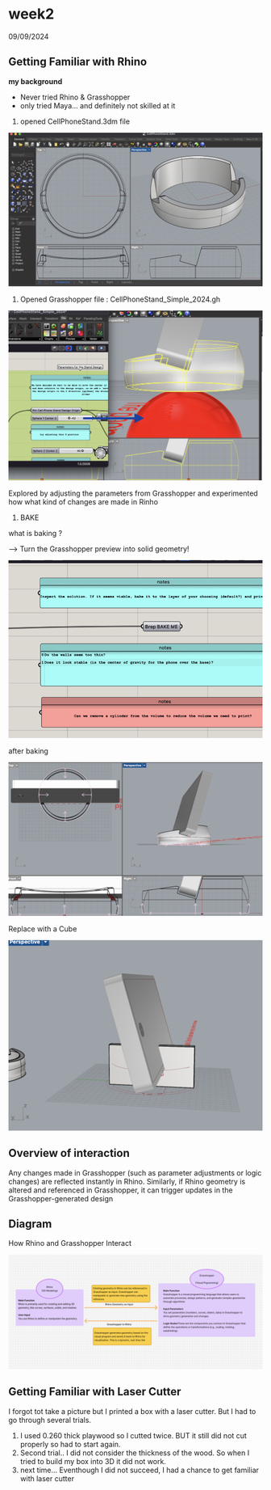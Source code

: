 # week2

09/09/2024

## Getting Familiar with Rhino

**my background**

- Never tried Rhino & Grasshopper
- only tried Maya… and definitely not skilled at it

1. opened CellPhoneStand.3dm file

![image.png](week2%20719ba30e173244e79c4a6d7e42f2019b/image.png)

1. Opened Grasshopper file : CellPhoneStand_Simple_2024.gh

![Screen Shot 2024-09-09 at 2.21.34 PM.png](week2%20719ba30e173244e79c4a6d7e42f2019b/Screen_Shot_2024-09-09_at_2.21.34_PM.png)

Explored  by adjusting the parameters from Grasshopper and experimented how what kind of changes are made in Rinho

1. BAKE

what is baking ? 

—> Turn the Grasshopper preview into solid geometry!

![Screen Shot 2024-09-09 at 2.25.09 PM.png](week2%20719ba30e173244e79c4a6d7e42f2019b/Screen_Shot_2024-09-09_at_2.25.09_PM.png)

after baking

![Screen Shot 2024-09-09 at 2.27.31 PM.png](week2%20719ba30e173244e79c4a6d7e42f2019b/Screen_Shot_2024-09-09_at_2.27.31_PM.png)

Replace with a Cube

![Screen Shot 2024-09-09 at 2.45.39 PM.png](week2%20719ba30e173244e79c4a6d7e42f2019b/Screen_Shot_2024-09-09_at_2.45.39_PM.png)

## Overview of interaction

Any changes made in Grasshopper (such as parameter adjustments or logic changes) are reflected instantly in Rhino. Similarly, if Rhino geometry is altered and referenced in Grasshopper, it can trigger updates in the Grasshopper-generated design

## Diagram

How Rhino and Grasshopper Interact

![Screen Shot 2024-09-09 at 2.42.05 PM.png](week2%20719ba30e173244e79c4a6d7e42f2019b/Screen_Shot_2024-09-09_at_2.42.05_PM.png)

## Getting Familiar with Laser Cutter

I forgot tot take a picture but I printed a box with a laser cutter.
But I had to go through several trials.
1. I used 0.260 thick playwood so I cutted twice. BUT it still did not cut properly so had to start again.
2. Second trial.. I did not consider the thickness of the wood. So when I tried to build my box into 3D it did not work.
3. next time...
Eventhough I did not succeed, I had a chance to get familiar with laser cutter
